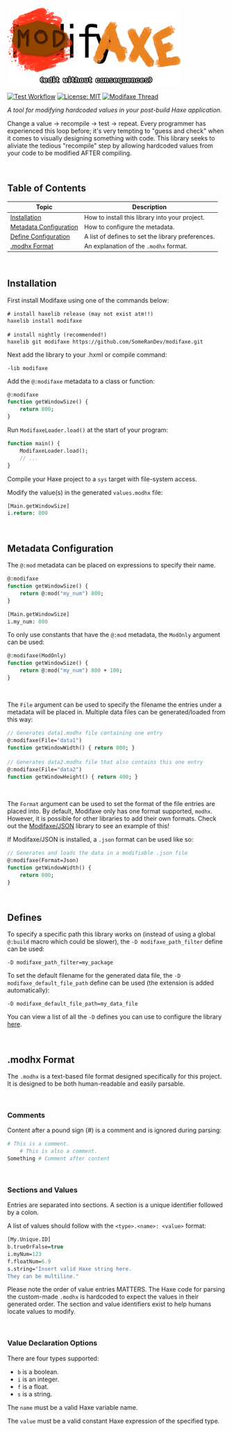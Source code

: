 <img src="https://github.com/SomeRanDev/modifaxe/blob/main/.github/logo.png" alt="WOOO been a while since I made a logo." width="400"/>

[![Test Workflow](https://github.com/SomeRanDev/modifaxe/actions/workflows/Test_DevEnv.yml/badge.svg)](https://github.com/SomeRanDev/modifaxe/actions)
[![License: MIT](https://img.shields.io/badge/License-MIT-yellow.svg)](https://opensource.org/licenses/MIT)
<a href="https://discord.com/channels/162395145352904705/1202862068961910794/"><img src="https://discordapp.com/api/guilds/162395145352904705/widget.png?style=shield" alt="Modifaxe Thread"/></a>

*A tool for modifying hardcoded values in your post-build Haxe application.*

Change a value -> recompile -> test -> repeat. Every programmer has experienced this loop before; it's very tempting to "guess and check" when it comes to visually designing something with code. This library seeks to aliviate the tedious "recompile" step by allowing hardcoded values from your code to be modified AFTER compiling.

&nbsp;
&nbsp;

## Table of Contents

| Topic | Description |
| --- | --- |
| [Installation](#installation) | How to install this library into your project. |
| [Metadata Configuration](#metadata-configuration) | How to configure the metadata. |
| [Define Configuration](#defines) | A list of defines to set the library preferences. |
| [.modhx Format](#modhx-format) | An explanation of the `.modhx` format. |

&nbsp;
&nbsp;
&nbsp;

## Installation
First install Modifaxe using one of the commands below:
```hxml
# install haxelib release (may not exist atm!!)
haxelib install modifaxe

# install nightly (recommended!)
haxelib git modifaxe https://github.com/SomeRanDev/modifaxe.git
```

Next add the library to your .hxml or compile command:
```
-lib modifaxe
```

Add the `@:modifaxe` metadata to a class or function:
```haxe
@:modifaxe
function getWindowSize() {
	return 800;
}
```

Run `ModifaxeLoader.load()` at the start of your program:
```haxe
function main() {
	ModifaxeLoader.load();
	// ...
}
```

Compile your Haxe project to a `sys` target with file-system access.

Modify the value(s) in the generated `values.modhx` file:
```haxe
[Main.getWindowSize]
i.return: 800
```

&nbsp;
&nbsp;
&nbsp;

## Metadata Configuration

The `@:mod` metadata can be placed on expressions to specify their name.
```haxe
@:modifaxe
function getWindowSize() {
	return @:mod("my_num") 800;
}
```
```haxe
[Main.getWindowSize]
i.my_num: 800
```

To only use constants that have the `@:mod` metadata, the `ModOnly` argument can be used:
```haxe
@:modifaxe(ModOnly)
function getWindowSize() {
	return @:mod("my_num") 800 + 100;
}
```

&nbsp;

The `File` argument can be used to specify the filename the entries under a metadata will be placed in. Multiple data files can be generated/loaded from this way:
```haxe
// Generates data1.modhx file containing one entry
@:modifaxe(File="data1")
function getWindowWidth() { return 800; }

// Generates data2.modhx file that also contains this one entry
@:modifaxe(File="data2")
function getWindowHeight() { return 400; }
```

&nbsp;

The `Format` argument can be used to set the format of the file entries are placed into. By default, Modifaxe only has one format supported, `modhx`. However, it is possible for other libraries to add their own formats. Check out the [Modifaxe/JSON](https://github.com/SomeRanDev/modifaxe.JSON) library to see an example of this!

If Modifaxe/JSON is installed, a `.json` format can be used like so:
```haxe
// Generates and loads the data in a modifiable .json file
@:modifaxe(Format=Json)
function getWindowWidth() {
	return 800;
}
```

&nbsp;
&nbsp;
&nbsp;

## Defines

To specify a specific path this library works on (instead of using a global `@:build` macro which could be slower), the `-D modifaxe_path_filter` define can be used:
```hxml
-D modifaxe_path_filter=my_package
```

To set the default filename for the generated data file, the `-D modifaxe_default_file_path` define can be used (the extension is added automatically):
```hxml
-D modifaxe_default_file_path=my_data_file
```

You can view a list of all the `-D` defines you can use to configure the library [here](https://github.com/SomeRanDev/modifaxe/blob/main/src/modifaxe/config/Define.hx).

&nbsp;
&nbsp;
&nbsp;

## .modhx Format
The `.modhx` is a text-based file format designed specifically for this project. It is designed to be both human-readable and easily parsable.

&nbsp;

### Comments
Content after a pound sign (#) is a comment and is ignored during parsing:
```python
# This is a comment.
	# This is also a comment.
Something # Comment after content
```

&nbsp;

### Sections and Values
Entries are separated into sections. A section is a unique identifier followed by a colon.

A list of values should follow with the `<type>.<name>: <value>` format:
```haxe
[My.Unique.ID]
b.trueOrFalse=true
i.myNum=123
f.floatNum=6.9
s.string="Insert valid Haxe string here.
They can be multiline."
```

Please note the order of value entries MATTERS. The Haxe code for parsing the custom-made `.modhx` is hardcoded to expect the values in their generated order. The section and value identifiers exist to help humans locate values to modify.

&nbsp;

### Value Declaration Options

There are four types supported:
 * `b` is a boolean.
 * `i` is an integer.
 * `f` is a float.
 * `s` is a string.

The `name` must be a valid Haxe variable name.

The `value` must be a valid constant Haxe expression of the specified type.
